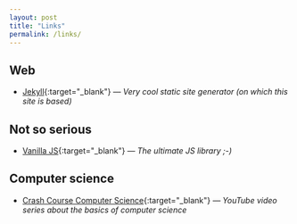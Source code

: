```yaml
---
layout: post
title: "Links"
permalink: /links/
---
```


## Web
* [Jekyll](https://jekyllrb.com){:target="_blank"} <cite>&mdash; Very cool static site generator (on which this site is based)</cite>

## Not so serious
* [Vanilla JS](http://vanilla-js.com){:target="_blank"} <cite>&mdash; The ultimate JS library ;-)</cite>

## Computer science
* [Crash Course Computer Science](https://www.youtube.com/playlist?list=PL8dPuuaLjXtNlUrzyH5r6jN9ulIgZBpdo){:target="_blank"} <cite>&mdash; YouTube video series about the basics of computer science</cite>
